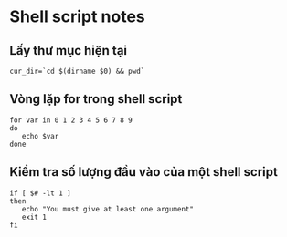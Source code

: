 # Shell script notes

## Lấy thư mục hiện tại

```
cur_dir=`cd $(dirname $0) && pwd`
```

## Vòng lặp for trong shell script

```
for var in 0 1 2 3 4 5 6 7 8 9
do
   echo $var
done
```

## Kiểm tra số lượng đầu vào của một shell script

```shell
if [ $# -lt 1 ]
then
   echo "You must give at least one argument"
   exit 1
fi
````

